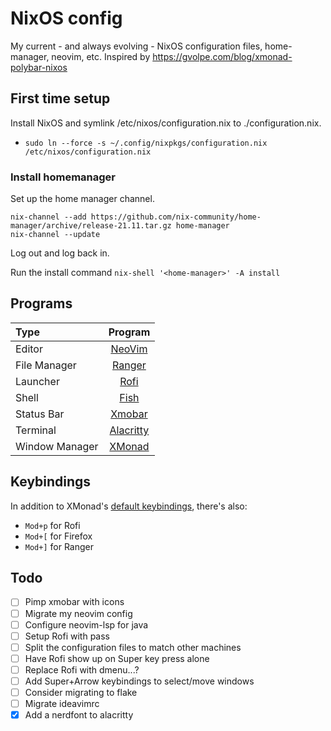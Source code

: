 # NixOS config

My current - and always evolving - NixOS configuration files, home-manager, neovim, etc.
Inspired by https://gvolpe.com/blog/xmonad-polybar-nixos


## First time setup

Install NixOS and symlink /etc/nixos/configuration.nix to ./configuration.nix.
  - `sudo ln --force -s ~/.config/nixpkgs/configuration.nix /etc/nixos/configuration.nix`

### Install homemanager
Set up the home manager channel.
```
nix-channel --add https://github.com/nix-community/home-manager/archive/release-21.11.tar.gz home-manager
nix-channel --update
```
Log out and log back in.

Run the install command
`nix-shell '<home-manager>' -A install`


## Programs

| Type           | Program      |
| :------------- | :----------: |
| Editor         | [NeoVim](https://neovim.io/) |
| File Manager   | [Ranger](https://ranger.github.io/) |
| Launcher       | [Rofi](https://github.com/davatorium/rofi) |
| Shell          | [Fish](https://fishshell.com/) |
| Status Bar     | [Xmobar](https://github.com/jaor/xmobar) |
| Terminal       | [Alacritty](https://github.com/alacritty/alacritty) |
| Window Manager | [XMonad](https://xmonad.org/) |


## Keybindings

In addition to XMonad's [default keybindings](https://xmonad.org/images/cheat/xmbindings.png),
there's also:

* `Mod+p` for Rofi
* `Mod+[` for Firefox
* `Mod+]` for Ranger


## Todo

- [ ] Pimp xmobar with icons
- [ ] Migrate my neovim config
- [ ] Configure neovim-lsp for java
- [ ] Setup Rofi with pass
- [ ] Split the configuration files to match other machines
- [ ] Have Rofi show up on Super key press alone
- [ ] Replace Rofi with dmenu...?
- [ ] Add Super+Arrow keybindings to select/move windows
- [ ] Consider migrating to flake
- [ ] Migrate ideavimrc
- [x] Add a nerdfont to alacritty
